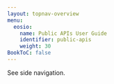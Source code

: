 ```yaml
---
layout: topnav-overview
menu:
  eosio:
    name: Public APIs User Guide
    identifier: public-apis
    weight: 30
BookToC: false
---
```


See side navigation.
